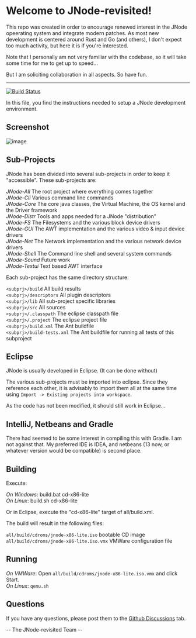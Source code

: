 # Welcome to JNode-revisited!

This repo was created in order to encourage renewed interest in the JNode opeerating system and integrate modern patches.  As most new development is centered around Rust and Go (and others), I don't expect too much activity, but here it is if you're interested.

Note that I personally am not very familiar with the codebase, so it will take some time for me to get up to speed...

But I am soliciting collaboration in all aspects.  So have fun.

---

[![Build Status](https://travis-ci.org/jnode-revisited/jnode.svg?branch=master)](https://travis-ci.org/jnode-revisited/jnode)

In this file, you find the instructions needed to setup a JNode development environment.

## Screenshot
![image](https://user-images.githubusercontent.com/120995695/219909079-cb5eb46b-0503-410e-874f-1ae22c227d1e.png)

## Sub-Projects

JNode has been divided into several sub-projects in order to keep it "accessible". These sub-projects are:

*JNode-All*    The root project where everything comes together  
*JNode-Cli*    Various command line commands  
*JNode-Core*   The core java classes, the Virtual Machine, the OS kernel and the Driver framework  
*JNode-Distr*  Tools and apps needed for a JNode "distribution"  
*JNode-FS*     The Filesystems and the various block device drivers  
*JNode-GUI*    The AWT implementation and the various video & input device drivers  
*JNode-Net*    The Network implementation and the various network device drivers  
*JNode-Shell*  The Command line shell and several system commands  
*JNode-Sound*  Future work  
*JNode-Textui* Text based AWT interface  

Each sub-project has the same directory structure:

`<subprj>/build`       All build results   
`<subprj>/descriptors` All plugin descriptors  
`<subprj>/lib`         All sub-project specific libraries  
`<subprj>/src`         All sources   
`<subprj>/.classpath`  The eclipse classpath file  
`<subprj>/.project`    The eclipse project file  
`<subprj>/build.xml`   The Ant buildfile  
`<subprj>/build-tests.xml` The Ant buildfile for running all tests of this subproject  

## Eclipse

JNode is usually developed in Eclipse. (It can be done without)

The various sub-projects must be imported into eclipse. Since they reference each other, it is advisably to import them all at the same time
using `Import -> Existing projects into workspace`.

As the code has not been modified, it should still work in Eclipse...

## IntelliJ, Netbeans and Gradle

There had seemed to be some interest in compiling this with Gradle.  I am not against that.
My preferred IDE is IDEA, and netbeans (13 now, or whatever version would be compatible) is second place.

## Building

Execute:

*On Windows*:  build.bat cd-x86-lite  
*On Linux*:    build.sh cd-x86-lite  

Or in Eclipse, execute the "cd-x86-lite" target of all/build.xml.

The build will result in the following files:

`all/build/cdroms/jnode-x86-lite.iso`         bootable CD image  
`all/build/cdroms/jnode-x86-lite.iso.vmx`     VMWare configuration file  

## Running

*On VMWare*: Open `all/build/cdroms/jnode-x86-lite.iso.vmx` and click Start.  
*On Linux*:  `qemu.sh`  

## Questions

If you have any questions, please post them to the [Github Discussions](https://github.com/jnode-revisited/jnode/discussions) tab.
 
 -- The JNode-revisited Team --
 
